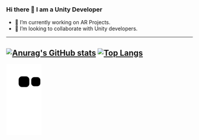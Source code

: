 ### Hi there 👋 I am a Unity Developer
- 🔭 I’m currently working on AR Projects.
- 👯 I’m looking to collaborate with Unity developers.


---
[![Anurag's GitHub stats](https://github-readme-stats.vercel.app/api?username=whiteibescu)](https://github.com/anuraghazra/github-readme-stats) 
[![Top Langs](https://github-readme-stats.vercel.app/api/top-langs/?username=whiteibescu)](https://github.com/anuraghazra/github-readme-stats)
---
![snake gif](https://github.com/whiteibescu/whiteibescu/blob/output/github-contribution-grid-snake.svg)
<!--
**whiteibescu/whiteibescu** is a ✨ _special_ ✨ repository because its `README.md` (this file) appears on your GitHub profile.

Here are some ideas to get you started:


- 🤔 I’m looking for help with ...
- 💬 Ask me about ...
- 📫 How to reach me: ...
- 😄 Pronouns: ...
- ⚡ Fun fact: ...
- 🌱 I’m currently learning Front End
-->
